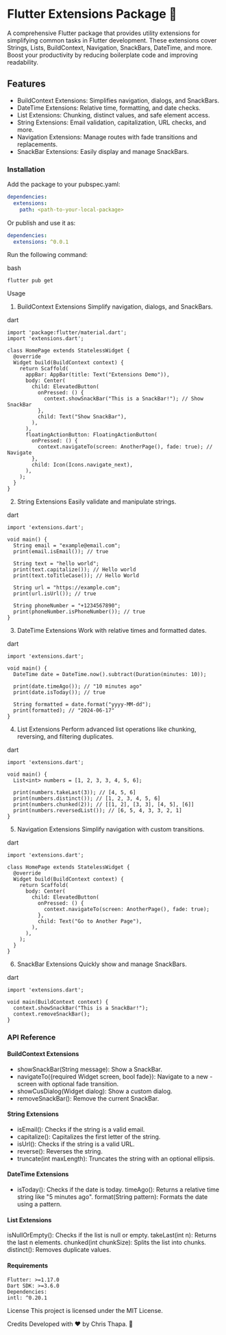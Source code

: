# Flutter Extensions Package 🚀

A comprehensive Flutter package that provides utility extensions for simplifying common tasks in Flutter development. These extensions cover Strings, Lists, BuildContext, Navigation, SnackBars, DateTime, and more. Boost your productivity by reducing boilerplate code and improving readability.

## Features

- BuildContext Extensions: Simplifies navigation, dialogs, and SnackBars.
- DateTime Extensions: Relative time, formatting, and date checks.
- List Extensions: Chunking, distinct values, and safe element access.
- String Extensions: Email validation, capitalization, URL checks, and more.
- Navigation Extensions: Manage routes with fade transitions and replacements.
- SnackBar Extensions: Easily display and manage SnackBars.

### Installation

Add the package to your pubspec.yaml:

```yaml
dependencies:
  extensions:
    path: <path-to-your-local-package>
```

Or publish and use it as:

```yaml
dependencies:
  extensions: ^0.0.1
```

Run the following command:

bash

```
flutter pub get
```

Usage

1. BuildContext Extensions
   Simplify navigation, dialogs, and SnackBars.

dart

```
import 'package:flutter/material.dart';
import 'extensions.dart';

class HomePage extends StatelessWidget {
  @override
  Widget build(BuildContext context) {
    return Scaffold(
      appBar: AppBar(title: Text("Extensions Demo")),
      body: Center(
        child: ElevatedButton(
          onPressed: () {
            context.showSnackBar("This is a SnackBar!"); // Show SnackBar
          },
          child: Text("Show SnackBar"),
        ),
      ),
      floatingActionButton: FloatingActionButton(
        onPressed: () {
          context.navigateTo(screen: AnotherPage(), fade: true); // Navigate
        },
        child: Icon(Icons.navigate_next),
      ),
    );
  }
}
```

2. String Extensions
   Easily validate and manipulate strings.

dart

```
import 'extensions.dart';

void main() {
  String email = "example@email.com";
  print(email.isEmail()); // true

  String text = "hello world";
  print(text.capitalize()); // Hello world
  print(text.toTitleCase()); // Hello World

  String url = "https://example.com";
  print(url.isUrl()); // true

  String phoneNumber = "+1234567890";
  print(phoneNumber.isPhoneNumber()); // true
}
```

3. DateTime Extensions
   Work with relative times and formatted dates.

dart

```
import 'extensions.dart';

void main() {
  DateTime date = DateTime.now().subtract(Duration(minutes: 10));

  print(date.timeAgo()); // "10 minutes ago"
  print(date.isToday()); // true

  String formatted = date.format("yyyy-MM-dd");
  print(formatted); // "2024-06-17"
}
```

4. List Extensions
   Perform advanced list operations like chunking, reversing, and filtering duplicates.

dart

```
import 'extensions.dart';

void main() {
  List<int> numbers = [1, 2, 3, 3, 4, 5, 6];

  print(numbers.takeLast(3)); // [4, 5, 6]
  print(numbers.distinct()); // [1, 2, 3, 4, 5, 6]
  print(numbers.chunked(2)); // [[1, 2], [3, 3], [4, 5], [6]]
  print(numbers.reversedList()); // [6, 5, 4, 3, 3, 2, 1]
}
```

5. Navigation Extensions
   Simplify navigation with custom transitions.

dart

```
import 'extensions.dart';

class HomePage extends StatelessWidget {
  @override
  Widget build(BuildContext context) {
    return Scaffold(
      body: Center(
        child: ElevatedButton(
          onPressed: () {
            context.navigateTo(screen: AnotherPage(), fade: true);
          },
          child: Text("Go to Another Page"),
        ),
      ),
    );
  }
}
```

6. SnackBar Extensions
   Quickly show and manage SnackBars.

dart

```
import 'extensions.dart';

void main(BuildContext context) {
  context.showSnackBar("This is a SnackBar!");
  context.removeSnackBar();
}
```

### API Reference

#### BuildContext Extensions

- showSnackBar(String message): Show a SnackBar.
- navigateTo({required Widget screen, bool fade}): Navigate to a new - screen with optional fade transition.
- showCusDialog(Widget dialog): Show a custom dialog.
- removeSnackBar(): Remove the current SnackBar.

#### String Extensions

- isEmail(): Checks if the string is a valid email.
- capitalize(): Capitalizes the first letter of the string.
- isUrl(): Checks if the string is a valid URL.
- reverse(): Reverses the string.
- truncate(int maxLength): Truncates the string with an optional ellipsis.

#### DateTime Extensions

- isToday(): Checks if the date is today.
  timeAgo(): Returns a relative time string like "5 minutes ago".
  format(String pattern): Formats the date using a pattern.

#### List Extensions

isNullOrEmpty(): Checks if the list is null or empty.
takeLast(int n): Returns the last n elements.
chunked(int chunkSize): Splits the list into chunks.
distinct(): Removes duplicate values.

#### Requirements

```
Flutter: >=1.17.0
Dart SDK: >=3.6.0
Dependencies:
intl: ^0.20.1
```

License
This project is licensed under the MIT License.

Credits
Developed with ❤️ by Chris Thapa. 🚀
